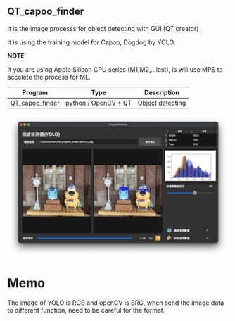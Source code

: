 QT_capoo_finder
-
It is the image processs for object detecting with GUI (QT creator)

It is using the training model for Capoo, Dogdog by YOLO.

**NOTE**

If you are using Apple Silicon CPU series (M1,M2,...last), is will use MPS to accelete the process for ML.



| Program | Type | Description |
|-------|-------|-------|
| [QT_capoo_finder](https://github.com/JIK-JHONG/side_project/blob/main/QT_capoo_finder) | python / OpenCV + QT | Object detecting |


![Review](https://github.com/JIK-JHONG/side_project/blob/main/QT_capoo_finder/demo.jpeg) 



# Memo
The image of YOLO is RGB and openCV is BRG, when send the image data to different function, need to be careful for the format.
